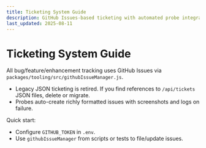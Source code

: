```yaml
---
title: Ticketing System Guide
description: GitHub Issues-based ticketing with automated probe integration and artifact capture.
last_updated: 2025-08-11
---
```


# Ticketing System Guide

All bug/feature/enhancement tracking uses GitHub Issues via `packages/tooling/src/githubIssueManager.js`.

- Legacy JSON ticketing is retired. If you find references to `/api/tickets` JSON files, delete or migrate.
- Probes auto-create richly formatted issues with screenshots and logs on failure.

Quick start:

- Configure `GITHUB_TOKEN` in `.env`.
- Use `githubIssueManager` from scripts or tests to file/update issues.
